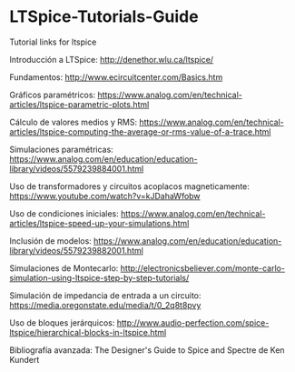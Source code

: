 # LTSpice-Tutorials-Guide
Tutorial links for ltspice

Introducción a LTSpice: http://denethor.wlu.ca/ltspice/

Fundamentos:  http://www.ecircuitcenter.com/Basics.htm 

Gráficos paramétricos:  https://www.analog.com/en/technical-articles/ltspice-parametric-plots.html 

Cálculo de valores medios y RMS:  https://www.analog.com/en/technical-articles/ltspice-computing-the-average-or-rms-value-of-a-trace.html 

Simulaciones paramétricas:  https://www.analog.com/en/education/education-library/videos/5579239884001.html 

Uso de transformadores y circuitos acoplacos magneticamente:  https://www.youtube.com/watch?v=kJDahaWfobw 

Uso de condiciones iniciales:  https://www.analog.com/en/technical-articles/ltspice-speed-up-your-simulations.html 

Inclusión de modelos:  https://www.analog.com/en/education/education-library/videos/5579239882001.html 

Simulaciones de Montecarlo:  http://electronicsbeliever.com/monte-carlo-simulation-using-ltspice-step-by-step-tutorials/ 

Simulación de impedancia de entrada a un circuito:  https://media.oregonstate.edu/media/t/0_2q8t8pvy 

Uso de bloques jerárquicos:  http://www.audio-perfection.com/spice-ltspice/hierarchical-blocks-in-ltspice.html 


Bibliografía avanzada: The Designer's Guide to Spice and Spectre de Ken Kundert
